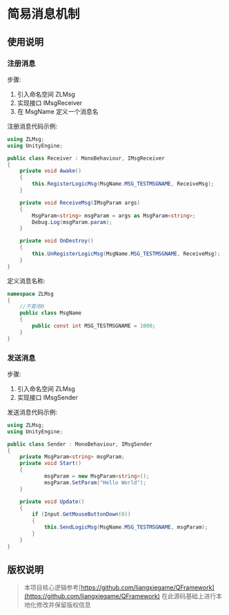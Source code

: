 # 简易消息机制

## 使用说明

### 注册消息

步骤:

1. 引入命名空间 ZLMsg
2. 实现接口 IMsgReceiver
3. 在 MsgName 定义一个消息名

注册消息代码示例:

``` csharp
using ZLMsg;
using UnityEngine;

public class Receiver : MonoBehaviour, IMsgReceiver
{
    private void Awake()
    {
        this.RegisterLogicMsg(MsgName.MSG_TESTMSGNAME, ReceiveMsg);
    }

    private void ReceiveMsg(IMsgParam args)
    {
        MsgParam<string> msgParam = args as MsgParam<string>;
        Debug.Log(msgParam.param);
    }

    private void OnDestroy()
    {
        this.UnRegisterLogicMsg(MsgName.MSG_TESTMSGNAME, ReceiveMsg);
    }
}
```

定义消息名称:

``` csharp
namespace ZLMsg
{
    //不要用0
    public class MsgName
    {
        public const int MSG_TESTMSGNAME = 1000;
    }
}
```

### 发送消息

步骤:

1. 引入命名空间 ZLMsg
2. 实现接口 IMsgSender

发送消息代码示例:

``` csharp
using ZLMsg;
using UnityEngine;

public class Sender : MonoBehaviour, IMsgSender
{
    private MsgParam<string> msgParam;
    private void Start()
    {
            msgParam = new MsgParam<string>();
            msgParam.SetParam("Hello World");
    }

    private void Update()
    {
        if (Input.GetMouseButtonDown(0))
        {
            this.SendLogicMsg(MsgName.MSG_TESTMSGNAME, msgParam);
        }
    }
}
```

## 版权说明

> 本项目核心逻辑参考[https://github.com/liangxiegame/QFramework](https://github.com/liangxiegame/QFramework)
> 在此源码基础上进行本地化修改并保留版权信息
